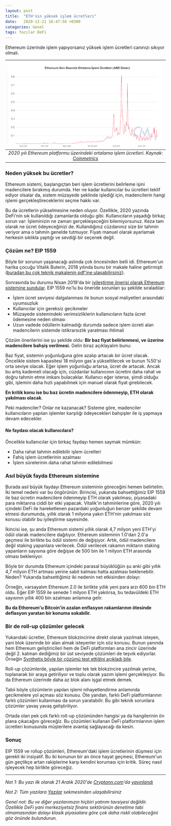 ```yaml
---
layout: post
title:  "ETH'nin yüksek işlem ücretleri"
date:   2020-12-21 16:47:56 +0300
categories: Genel
tags: Yazılar DeFi
---
```


Ethereum üzerinde işlem yapıyorsanız yüksek işlem ücretleri canınızı sıkıyor olmalı. 

| ![coinmetrics_eth_median_fees_1yr](/assets/eth_median_fees_coinmetrics_1yr_800_v1.png)|
|:--:| 
| *2020 yılı Ethereum platformu üzerindeki ortalama işlem ücretleri. Kaynak: [Coinmetrics](https://network-charts.coinmetrics.io)*|

### Neden yüksek bu ücretler?
Ethereum sistemi, başlangıçtan beri işlem ücretlerini belirleme işini madencilere bırakmış durumda. Her ne kadar kullanıcılar bu ücretleri teklif ediyor olsalar da, sistem müzayede şeklinde işlediği için, madencilerin hangi işlemi gerçekleştireceklerini seçme hakkı var. 

Bu da ücretlerin yükselmesine neden oluyor. Özellikle, 2020 yazında DeFi'nin sık kullanıldığı zamanlarda olduğu gibi. Kullanıcıların yaşadığı birkaç sorun var: İşleminizin ne zaman gerçekleşeceğini bilemiyorsunuz. Keza tam olarak ne ücret ödeyeceğinizi de. Kullandığınız cüzdanınız size bir tahmin veriyor ama o tahmin genelde tutmuyor. Fiyatı manuel olarak ayarlamak herkesin sıklıkla yaptığı ve sevdiği bir seçenek değil. 

### Çözüm ne? EIP 1559
Böyle bir sorunun yaşanacağı aslında çok öncesinden belli idi. Ethereum'un harika çocuğu Vitalik Buterin, 2018 yılında bunu bir makale haline getirmişti ([buradan bu çok teknik makalenin pdf'ine ulaşabilirsiniz](https://ethresear.ch/uploads/default/original/2X/1/197884012ada193318b67c4b777441e4a1830f49.pdf)). 

Sonrasında bu durumu Nisan 2019'da bir [iyileştirme önerisi olarak Ethereum sistemine sundular](https://eips.ethereum.org/EIPS/eip-1559). EIP 1559 no'lu bu öneride sorunları şu şekilde sıraladılar: 

- İşlem ücret seviyesi dalgalanması ile bunun sosyal maliyetleri arasındaki uyumsuzluk
- Kullanıcılar için gereksiz gecikmeler
- Müzayede sistemindeki verimsizliklerin kullanıcıların fazla ücret ödemesine neden olması
- Uzun vadede ödüllerin kalmadığı durumda sadece işlem ücreti alan madencilerin sistemde istikrarsızlık yaratması ihtimali

Çözüm önerilerini ise şu şekilde oldu: **Bir baz fiyat belirlenmesi, ve üzerine madencilere bahşiş verilmesi.** Gelin biraz açıklayalım bunu: 

Baz fiyat, sistemin yoğunluğuna göre azalıp artacak bir ücret olacak. Öncelikle sistem kapasitesi 18 milyon gas'a yükseltilecek ve bunun %50'si orta seviye olacak. Eğer işlem yoğunluğu artarsa, ücret de artacak. Ancak bu artış kademeli olacağı için, cüzdanlar kullanıcının ücretini daha rahat ve doğru tahmin etme imkanı bulacaklar.  Kullanıcı eğer isterse, şimdi olduğu gibi, işlemini daha hızlı yapabilmek için manuel olarak fiyat girebilecek. 

**En kritik konu ise bu baz ücretin madencilere ödenmeyip, ETH olarak yakılması olacak**. 

Peki madenciler? Onlar ne kazanacak? Sisteme göre, madenciler kullanıcıların yapılan işlemler karşılığı ödeyecekleri bahşişler ile iş yapmaya devam edecekler. 

#### Ne faydası olacak kullanıcılara?
Öncelikle kullanıcılar için birkaç faydayı hemen saymak mümkün: 
- Daha rahat tahmin edilebilir işlem ücretleri
- Fahiş işlem ücretlerinin azalması
- İşlem sürelerinin daha rahat tahmin edilebilmesi

### Asıl büyük fayda Ethereum sistemine
Burada asıl büyük faydayı Ethereum sisteminin göreceğini hemen belirtelim. İki temel nedeni var bu öngörünün: 
Birincisi, yukarıda bahsettiğimiz EIP 1559 ile baz ücretin madencilere ödenmeyip ETH olarak yakılması, piyasadaki para miktarına ciddi bir etki yapacak. Vitalik'in tahminlerine göre, 2020 yılı içindeki DeFi ile hareketlenen pazardaki yoğunluğun benzer şekilde devam etmesi durumunda, yıllık olarak 1 milyona yakın ETH'nin yakılması söz konusu olabilir bu iyileştirme sayesinde.

İkincisi ise, şu anda Ethereum sistemi yıllık olarak 4,7 milyon yeni ETH'yi ödül olarak madencilere dağıtıyor. Ethereum sisteminin 1.0'dan 2.0'a geçmesi ile birlikte bu ödül sistemi de değişiyor. Artık, ödül madencilere değil staking yapanlara verilecek. Ödül verilecek rakamın miktarın staking yapanların sayısına göre değişse de 500 bin ile 1 milyon ETH arasında olması bekleniyor.

Böyle bir durumda Ethereum içindeki parasal büyüklüğün şu anki gibi yıllık 4,7 milyon ETH artması yerine sabit kalması hatta azalması beklenebilir. Neden? Yukarıda bahsettiğimiz iki nedenin net etkisinden dolayı:  

Örneğin, varsayalım Ethereum 2.0 ile birlikte yıllık yeni para arzı 600 bin ETH oldu. Eğer EIP 1559 ile senede 1 milyon ETH yakılırsa, bu tedavüldeki ETH sayısının yıllık 400 bin azalması anlamına gelir. 

**Bu da Ethereum'u Bitcoin'in azalan enflasyon rakamlarının ötesinde deflasyon yaratan bir konuma sokabilir.** 

### Bir de roll-up çözümler gelecek
Yukarıdaki ücretler, Ethereum blokzincirine direkt olarak yazılmak isteyen, yani blok üzerinde bir alan almak isteyenler için söz konusu. Bunun yanında hem Ethereum geliştiricileri hem de DeFi platformları ana zincir üzerinde değil 2. katman dediğimiz bir üst seviyede çözümleri de teşvik ediyorlar. Örneğin [Synthetix böyle bir çözümü test ettiğini açıkladı bile](https://blog.synthetix.io/why-optimism/). 

Roll-up çözümlerde, yapılan işlemler tek tek blokzincire yazılmak yerine, toplanarak bir araya getiriliyor ve toplu olarak yazım işlemi gerçekleşiyor. Bu da Ethereum üzerinde daha az blok alanı işgal etmek demek. 

Tabii böyle çözümlerin yapılan işlemi nihayetlendirme anlamında gecikmelere yol açması söz konusu. Öte yandan, farklı DeFi platformlarının farklı çözümleri kullanması da sorun yaratabilir. Bu gibi teknik sorunlara çözümler yavaş yavaş geliştiriliyor. 

Ortada olan pek çok farklı roll-up çözümünden hangisi ya da hangilerinin ön plana çıkacağını göreceğiz. Bu çözümleri kullanan DeFi platformlarının işlem ücretleri konusunda müşterilere avantaj sağlayacağı da kesin. 

### Sonuç
EIP 1559 ve rollup çözümleri, Ethereum'daki işlem ücretlerinin düşmesi için gerekli iki insiyatif. Bu iki konunun bir an önce hayat geçmesi, Ethereum'un gün geçtikçe artan rakiplerine karşı kendini koruması için kritik. Süreç nasıl işleyecek hep birlikte göreceğiz. 

---

*Not 1: Bu yazı ilk olarak 21 Aralık 2020'de [Cryptonn.com](https://www.btchaber.com/)'da [yayınlandı](https://cryptonn.com/ethereum-yuksek-islem-ucretleri/)*

*Not 2: Tüm yazılara [Yazılar](/articles/) sekmesinden ulaşabilirsiniz*

*Genel not: Bu ve diğer yazılarımızın hiçbiri yatırım tavsiyesi değildir. Özellikle DeFi yani merkeziyetsiz finans sektörünün denetime tabi olmamasından dolayı klasik piyasalara göre çok daha riskli olabileceğini göz önünde bulundurun.*
